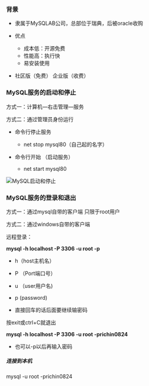 ### 背景

- 隶属于MySQLAB公司，总部位于瑞典，后被oracle收购
- 优点
  - 成本低：开源免费
  - 性能高：执行快
  - 易安装使用

- 社区版（免费） 企业版（收费）

### MySQL服务的启动和停止

方式一：计算机—右击管理—服务

方式二：通过管理员身份运行

- 命令行停止服务
  - net stop mysql80（自己起的名字）

- 命令行开始 （启动服务）
  - net start mysql80

![MySQL启动和停止](D:\MySQL笔记\辅助图片\MySQL启动和停止.PNG)

### MySQL服务的登录和退出

方式一：通过mysql自带的客户端 只限于root用户

方式二：通过windows自带的客户端

远程登录：

**mysql -h localhost -P 3306 -u root -p** 

- h（host主机名）
- P （Port端口号）
- u （user用户名)
- p   (password)

- 直接回车的话后面要继续输密码

按exit或ctrl+C就退出

**mysql -h localhost -P 3306 -u root -prichin0824**

- 也可以-p以后再输入密码

##### 连接到本机

mysql -u root -prichin0824
